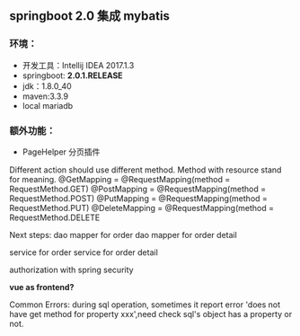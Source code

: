 ## springboot 2.0 集成 mybatis

### 环境：

* 开发工具：Intellij IDEA 2017.1.3
* springboot: **2.0.1.RELEASE**
* jdk：1.8.0_40
* maven:3.3.9
* local mariadb

### 额外功能：

* PageHelper 分页插件


Different action should use different method. Method with resource stand for meaning.
@GetMapping = @RequestMapping(method = RequestMethod.GET)
@PostMapping = @RequestMapping(method = RequestMethod.POST)
@PutMapping = @RequestMapping(method = RequestMethod.PUT)
@DeleteMapping = @RequestMapping(method = RequestMethod.DELETE


Next steps:
dao mapper for order
dao mapper for order detail

service for order
service for order detail

authorization with spring security

**vue as frontend?** 
 
 
 Common Errors:
 during sql operation, sometimes it report error 'does not have get method for property xxx',need check sql's object has a property or not.
 
